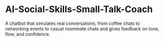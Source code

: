 # AI-Social-Skills-Small-Talk-Coach
A chatbot that simulates real conversations, from coffee chats to networking events to casual roommate chats and gives feedback on tone, flow, and confidence.
